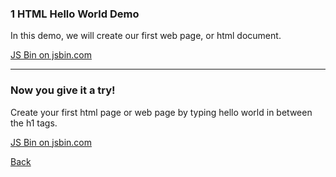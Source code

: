 ### 1 HTML Hello World Demo

In this demo, we will create our first web page, or html document.

<a class="jsbin-embed" href="http://jsbin.com/zotewu/1/embed?html,output">JS Bin on jsbin.com</a><script src="http://static.jsbin.com/js/embed.min.js?3.36.9"></script>

---

### Now you give it a try!

Create your first html page or web page by typing hello world in between the h1
tags.

<a class="jsbin-embed" href="http://jsbin.com/zotewu/2/embed?html,output">JS Bin on jsbin.com</a><script src="http://static.jsbin.com/js/embed.min.js?3.36.9"></script>

[Back](README)
